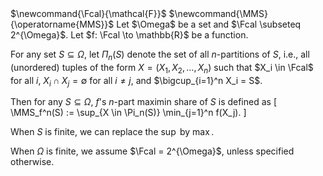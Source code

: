 <span class="invisible">
$\newcommand{\Fcal}{\mathcal{F}}$
$\newcommand{\MMS}{\operatorname{MMS}}$
</span>
Let $\Omega$ be a set and $\Fcal \subseteq 2^{\Omega}$.
Let $f: \Fcal \to \mathbb{R}$ be a function.

For any set $S \subseteq \Omega$, let $\Pi_n(S)$ denote the set of all $n$-partitions of $S$,
i.e., all (unordered) tuples of the form $X = (X_1, X_2, \ldots, X_n)$ such that
$X_i \in \Fcal$ for all $i$, $X_i \cap X_j = \emptyset$ for all $i \neq j$,
and $\bigcup_{i=1}^n X_i = S$.

Then for any $S \subseteq \Omega$, $f$'s $n$-part maximin share of $S$ is defined as
\[ \MMS_f^n(S) := \sup_{X \in \Pi_n(S)} \min_{j=1}^n f(X_j). \]

When $S$ is finite, we can replace the $\sup$ by $\max$.

When $\Omega$ is finite, we assume $\Fcal = 2^{\Omega}$, unless specified otherwise.
